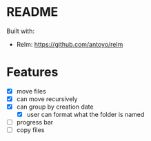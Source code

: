 # README

Built with:

- Relm: https://github.com/antoyo/relm

# Features

- [X] move files
- [X] can move recursively
- [X] can group by creation date
  - [X] user can format what the folder is named
- [ ] progress bar
- [ ] copy files